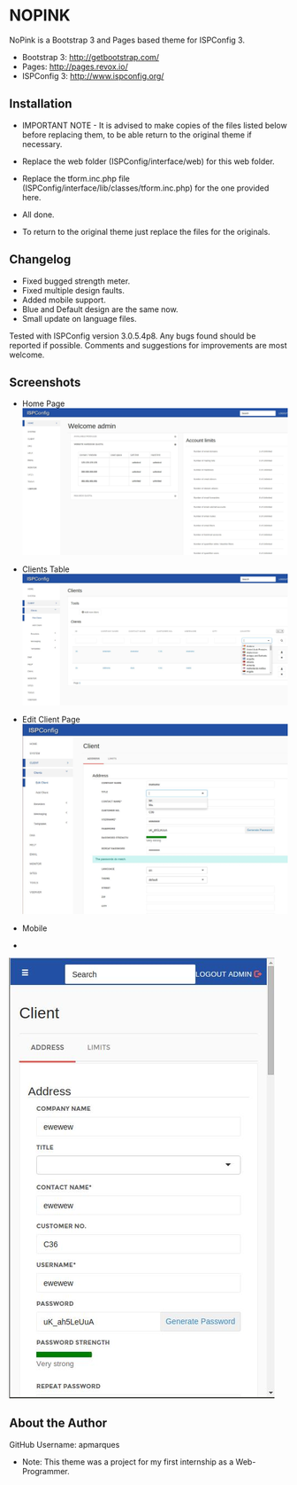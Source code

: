 
# NOPINK 

NoPink is a Bootstrap 3 and Pages based theme for ISPConfig 3.

* Bootstrap 3: http://getbootstrap.com/
* Pages: http://pages.revox.io/
* ISPConfig 3: http://www.ispconfig.org/

## Installation

* IMPORTANT NOTE - It is advised to make copies of the files listed below before replacing them, to be able return to the original theme if necessary.

* Replace the web folder (ISPConfig/interface/web) for this web folder.
* Replace the tform.inc.php file (ISPConfig/interface/lib/classes/tform.inc.php) for the one provided here.
* All done.

* To return to the original theme just replace the files for the originals.


## Changelog

* Fixed bugged strength meter.
* Fixed multiple design faults.
* Added mobile support.
* Blue and Default design are the same now.
* Small update on language files.

Tested with ISPConfig version 3.0.5.4p8.
Any bugs found should be reported if possible.
Comments and suggestions for improvements are most welcome.

## Screenshots

* Home Page
![](./screenshots/home.jpeg)

* Clients Table
![](./screenshots/clientlist.jpeg)

* Edit Client Page
![](./screenshots/editclient.jpeg)

* Mobile
* 
![](./screenshots/mobile.jpeg)


## About the Author

GitHub Username: apmarques
* Note: This theme was a project for my first internship as a Web-Programmer.
